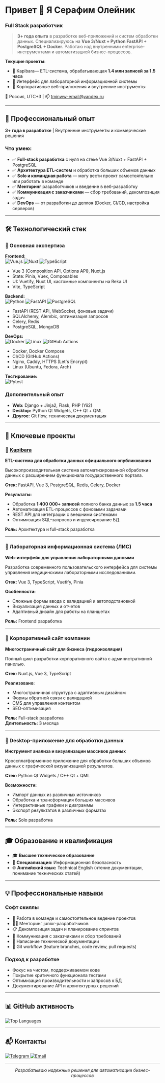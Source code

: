 # Привет 👋 Я Серафим Олейник

### Full Stack разработчик

> **3+ года опыта** в разработке веб-приложений и систем обработки данных. Специализируюсь на **Vue 3/Nuxt + Python FastAPI + PostgreSQL + Docker**. Работаю над внутренними enterprise-инструментами и автоматизацией бизнес-процессов.

**Текущие проекты:**
- 🚀 Kapibara— ETL-система, обрабатывающая **1.4 млн записей за 1.5 часа**
- 🔬 Интерфейс для лабораторной информационной системы
- 🏢 Корпоративные веб-приложения и внутренние инструменты

📍 Россия, UTC+3 | 📫 [tminww-email@yandex.ru](mailto:tminww-email@yandex.ru)

---

## 💼 Профессиональный опыт

**3+ года в разработке** | Внутренние инструменты и коммерческие решения

### Что умею:
- ✅ **Full-stack разработка** с нуля на стеке Vue 3/Nuxt + FastAPI + PostgreSQL
- ✅ **Архитектура ETL-систем** и обработка больших объемов данных
- ✅ **Solo и командная работа** — могу вести проект самостоятельно или работать в команде
- ✅ **Менторинг** разработчиков и введение в веб-разработку
- ✅ **Коммуникация с заказчиками** — сбор требований, декомпозиция задач
- ✅ **DevOps** — от разработки до деплоя (Docker, CI/CD, настройка серверов)

---

## 🛠️ Технологический стек

### 🎯 Основная экспертиза

**Frontend:**  
![Vue.js](https://img.shields.io/badge/Vue.js_3-35495E?style=for-the-badge&logo=vuedotjs&logoColor=4FC08D)
![Nuxt](https://img.shields.io/badge/Nuxt.js-00DC82?style=for-the-badge&logo=nuxtdotjs&logoColor=white)
![TypeScript](https://img.shields.io/badge/TypeScript-007ACC?style=for-the-badge&logo=typescript&logoColor=white)

- Vue 3 (Composition API, Options API), Nuxt.js
- State: Pinia, Vuex, Composables
- UI: Vuetify, Nuxt UI, кастомные компоненты на Reka UI
- Vite, TypeScript

**Backend:**  
![Python](https://img.shields.io/badge/Python-3776AB?style=for-the-badge&logo=python&logoColor=white)
![FastAPI](https://img.shields.io/badge/FastAPI-009688?style=for-the-badge&logo=fastapi&logoColor=white)
![PostgreSQL](https://img.shields.io/badge/PostgreSQL-316192?style=for-the-badge&logo=postgresql&logoColor=white)

- FastAPI (REST API, WebSocket, фоновые задачи)
- SQLAlchemy, Alembic, оптимизация запросов
- Celery, Redis
- PostgreSQL, MongoDB

**DevOps:**  
![Docker](https://img.shields.io/badge/Docker-2496ED?style=for-the-badge&logo=docker&logoColor=white)
![Linux](https://img.shields.io/badge/Linux-FCC624?style=for-the-badge&logo=linux&logoColor=black)
![GitHub Actions](https://img.shields.io/badge/GitHub_Actions-2088FF?style=for-the-badge&logo=github-actions&logoColor=white)

- Docker, Docker Compose
- CI/CD (GitHub Actions)
- Nginx, Caddy, HTTPS (Let's Encrypt)
- Linux (Ubuntu, Fedora, Arch)

**Тестирование:**  
![Pytest](https://img.shields.io/badge/Pytest-0A9EDC?style=for-the-badge&logo=pytest&logoColor=white)

### Дополнительный опыт

- **Web:** Django + Jinja2, Flask, PHP (Yii2)
- **Desktop:** Python Qt Widgets, C++ Qt + QML
- **Другое:** Git flow, техническая документация

---

## 🚀 Ключевые проекты

### 🔹 [Kapibara](http://kapi.tminww.space)
**ETL-система для обработки данных официального опубликования**

Высокопроизводительная система автоматизированной обработки данных с расширением функционала государственного портала.

**Стек:** FastAPI, Vue 3, PostgreSQL, Redis, Celery, Docker

**Результаты:**
- Обработка **1 400 000+ записей** полного банка данных за **1.5 часа**
- Автоматизация ETL-процессов с фоновыми задачами
- REST API для интеграции с внешними системами
- Оптимизация SQL-запросов и индексирование БД

**Роль:** Архитектура и full-stack разработка

---

### 🔹 Лабораторная информационная система (ЛИС)
**Web-интерфейс для управления лабораторными данными**

Разработка современного пользовательского интерфейса для системы управления медицинскими лабораторными исследованиями.

**Стек:** Vue 3, TypeScript, Vuetify, Pinia

**Особенности:**
- Сложные формы ввода с валидацией и автоподстановкой
- Визуализация данных и отчетов
- Адаптивный дизайн для работы на планшетах

**Роль:** Frontend разработка

---

### 🔹 Корпоративный сайт компании
**Многостраничный сайт для бизнеса (гидроизоляция)**

Полный цикл разработки корпоративного сайта с административной панелью.

**Стек:** Nuxt.js, Vue 3, TypeScript

**Реализовано:**
- Многостраничная структура с адаптивным дизайном
- Формы обратной связи с валидацией
- CMS для управления контентом
- SEO-оптимизация

**Роль:** Full-stack разработка  
**Длительность:** 3 месяца

---

### 🔹 Desktop-приложение для обработки данных
**Инструмент анализа и визуализации массивов данных**

Кроссплатформенное приложение для обработки больших объемов данных с графической визуализацией результатов.

**Стек:** Python Qt Widgets / C++ Qt + QML

**Возможности:**
- Импорт данных из различных источников
- Обработка и трансформация больших массивов
- Интерактивные графики и диаграммы
- Экспорт результатов в различных форматах

**Роль:** Solo разработка

---

## 🎓 Образование и квалификация

- 🎓 **Высшее техническое образование**
- 🔐 **Специализация:** Информационная безопасность
- 🌐 **Английский язык:** Technical English (чтение документации, понимание технических статей)

---

## 💡 Профессиональные навыки

### Софт скиллы
- 🤝 Работа в команде и самостоятельное ведение проектов
- 👨‍🏫 Менторинг junior-разработчиков
- 📋 Декомпозиция задач и планирование спринтов
- 💬 Коммуникация с заказчиками и сбор требований
- 📝 Написание технической документации
- 🔄 Git workflow (feature branches, code review, pull requests)

### Подход к разработке
- Фокус на чистом, поддерживаемом коде
- Покрытие критичного функционала тестами
- Оптимизация производительности и запросов к БД
- Документирование API и архитектурных решений

---

## 📊 GitHub активность

![Top Languages](https://github-readme-stats.vercel.app/api/top-langs/?username=tminww&layout=compact&theme=vue&hide_border=true)

---

## 📬 Контакты

<p align="left">
  <a href="https://t.me/tminww_channel" target="_blank" rel="noreferrer">
    <img src="https://img.shields.io/badge/Telegram-2CA5E0?style=for-the-badge&logo=telegram&logoColor=white" alt="Telegram">
  </a>
  <a href="mailto:tminww-email@yandex.ru" target="_blank" rel="noreferrer">
    <img src="https://img.shields.io/badge/Email-D14836?style=for-the-badge&logo=gmail&logoColor=white" alt="Email">
  </a>
</p>

---

<p align="center">
  <i>Разрабатываю надежные решения для автоматизации бизнес-процессов</i>
</p>
